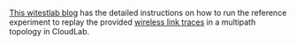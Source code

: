[This witestlab blog](https://witestlab.poly.edu/blog/emulating-multipath-wireless/) has the detailed instructions on how to run the reference experiment to replay the provided [wireless link traces](../Traces) in a multipath topology in CloudLab.
